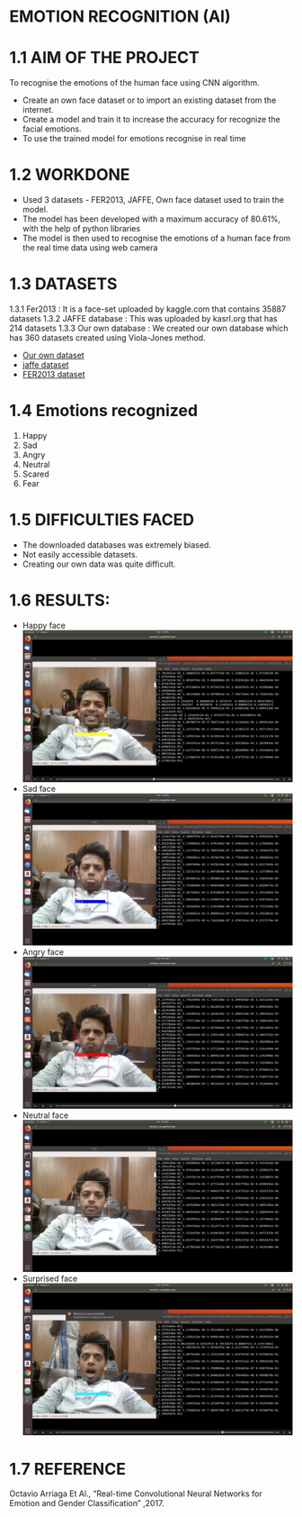 # EMOTION RECOGNITION (AI)
# 1.1 AIM OF THE PROJECT
To recognise the emotions of the human face using CNN algorithm.
* Create an own face dataset or to import an existing dataset from the internet.
* Create a model and train it to increase the accuracy for recognize the facial emotions.
* To use the trained model for emotions recognise in real time
# 1.2 WORKDONE
* Used 3 datasets - FER2013, JAFFE, Own face dataset used to train the model.
* The model has been developed with a maximum accuracy of 80.61%, with the help of python libraries
* The model is then used to recognise the emotions of a human face from the real time data using web camera
# 1.3 DATASETS
1.3.1 Fer2013 : It is a face-set uploaded by kaggle.com that contains 35887 datasets
1.3.2 JAFFE database : This was uploaded by kasrl.org that has 214 datasets
1.3.3 Our own database : We created our own database which has 360 datasets created using Viola-Jones method.
* <a href = "https://drive.google.com/open?id=16C3mmEKyTKXOdVcs_cNSguFz_UqVPGez"> Our own dataset <a>
* <a href = "https://drive.google.com/open?id=1Pgi7IQwyyECD8tOsoPEdBpZOH3IUFELp"> jaffe dataset <a>
* <a href = "https://drive.google.com/open?id=1f73yBxrtpUPL1PRlHz-qMzqsd7v8qVjl"> FER2013 dataset <a>
# 1.4 Emotions recognized
1. Happy
2. Sad
3. Angry
4. Neutral
5. Scared
6. Fear
# 1.5 DIFFICULTIES FACED
* The downloaded databases was extremely biased.
* Not easily accessible datasets.
* Creating our own data was quite difficult.
# 1.6 RESULTS:
* Happy face
![](Sample/happy.png)
* Sad face
![](Sample/sad.png)
* Angry face
![](Sample/angry.png)
* Neutral face
![](Sample/neutral.png)
* Surprised face
![](Sample/surprised.png)

# 1.7 REFERENCE
Octavio Arriaga Et Al., “Real-time Convolutional Neural Networks for Emotion and Gender Classification” ,2017.
